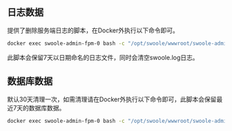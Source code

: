 ## 日志数据
提供了删除服务端日志的脚本，在Docker外执行以下命令即可。
```bash
docker exec swoole-admin-fpm-0 bash -c "/opt/swoole/wwwroot/swoole-admin/bin/clean-log.sh"
```
此脚本会保留7天以日期命名的日志文件，同时会清空swoole.log日志。

## 数据库数据
默认30天清理一次，如需清理请在Docker外执行以下命令即可，此脚本会保留最近7天的数据库数据。

```bash
docker exec swoole-admin-fpm-0 bash -c "/opt/swoole/wwwroot/swoole-admin/bin/clean-db"
```
